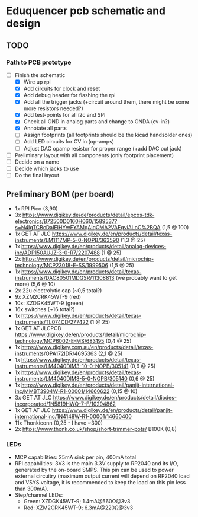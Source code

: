 # Eduquencer pcb schematic and design

## TODO

### Path to PCB prototype
- [ ] Finish the schematic
  - [x] Wire up rpi
  - [x] Add circuits for clock and reset
  - [x] Add debug header for flashing the rpi
  - [x] Add all the trigger jacks (+circuit around them, there might be some more resistors needed?)
  - [x] Add test-points for all i2c and SPI
  - [x] Check all GND in analog parts and change to GNDA (cv-in?)
  - [x] Annotate all parts
  - [ ] Assign footprints (all footprints should be the kicad handsolder ones)
  - [ ] Add LED circuits for CV in (op-amps)
  - [ ] Adjust DAC opamp resistor for proper range (+add DAC out jack)
- [ ] Preliminary layout with all components (only footprint placement)
- [ ] Decide on a name
- [ ] Decide which jacks to use
- [ ] Do the final layout

## Preliminary BOM (per board)
- 1x RPI Pico (3,90)
- 3x https://www.digikey.de/de/products/detail/epcos-tdk-electronics/B72500D0160H060/1589537?s=N4IgTCBcDaIEIHYwFYAMqAiqCMA2VAEqviALoC%2BQA (1,5 @ 100)
- 1x GET AT JLC https://www.digikey.de/en/products/detail/texas-instruments/LM1117MP-5-0-NOPB/363590 (1,3 @ 25)
- 1x https://www.digikey.de/en/products/detail/analog-devices-inc/ADP150AUJZ-3-0-R7/2207488 (1 @ 25)
- 2x https://www.digikey.de/en/products/detail/microchip-technology/MCP23018-E-SS/1999506 (1,5 @ 25)
- 1x https://www.digikey.de/en/products/detail/texas-instruments/DAC80501MDGSR/11308813 (we probably want to get more) (5,6 @ 10)
- 2x 22u electrolytic cap (~0,5 total?)
- 9x XZM2CRK45WT-9 (red)
- 10x: XZDGK45WT-9 (green)
- 16x switches (~16 total?)
- 1x https://www.digikey.de/en/products/detail/texas-instruments/TL074CD/277422 (1 @ 25)
- 1x GET AT JLCPCB https://www.digikey.de/en/products/detail/microchip-technology/MCP6002-E-MS/683195 (0,4 @ 25)
- 1x https://www.digikey.com.au/en/products/detail/texas-instruments/OPA172IDR/4695363 (2,1 @ 25)
- 1x https://www.digikey.de/en/products/detail/texas-instruments/LM4040DIM3-10-0-NOPB/305141 (0,6 @ 25)
- 1x https://www.digikey.de/en/products/detail/texas-instruments/LM4040DIM3-5-0-NOPB/305140 (0,6 @ 25)
- 1x https://www.digikey.de/en/products/detail/panjit-international-inc/MMBT3904W-R1-00001/14660622 (0,15 @ 10)
- 3x GET AT JLC https://www.digikey.de/en/products/detail/diodes-incorporated/1N5819HWQ-7-F/10294862
- 1x GET AT JLC https://www.digikey.de/en/products/detail/panjit-international-inc/1N4148W-R1-00001/14660400
- 11x Thonkiconn (0,25 - I have ~300)
- 2x https://www.thonk.co.uk/shop/short-trimmer-pots/ B100K (0,8)

### LEDs
- MCP capabilities: 25mA sink per pin, 400mA total
- RPI capabilities: 3V3 is the main 3.3V supply to RP2040 and its I/O, generated by the on-board SMPS. This pin can be used to power external circuitry (maximum output current will depend on RP2040 load and VSYS voltage, it is recommended to keep the load on this pin less than 300mA).
- Step/channel LEDs:
  - Green: XZDGK45WT-9; 1.4mA@560Ω@3v3
  - Red: XZM2CRK45WT-9; 6.3mA@220Ω@3v3
